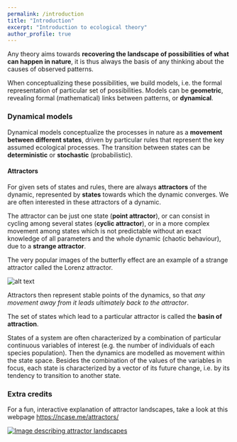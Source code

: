 ```yaml
---
permalink: /introduction
title: "Introduction"
excerpt: "Introduction to ecological theory"
author_profile: true
---
```


Any theory aims towards **recovering the landscape of possibilities of what can happen in nature**, it is thus always the basis of any thinking about the causes of observed patterns.   

When conceptualizing these possibilities, we build models, i.e. the formal representation of particular set of possibilities. Models can be **geometric**, revealing formal (mathematical) links between patterns, or **dynamical**.   

### Dynamical models

Dynamical models conceptualize the processes in nature as a **movement between different states**, driven by particular rules that represent the key assumed ecological processes. The transition between states can be **deterministic** or **stochastic** (probabilistic). 

#### Attractors

For given sets of states and rules, there are always **attractors** of the dynamic, represented by **states** towards which the dynamic converges. We are often interested in these attractors of a dynamic.

The attractor can be just one state (**point attractor**), or can consist in cycling among several states (**cyclic attractor**), or in a more complex movement among states which is not predictable without an exact knowledge of all parameters and the whole dynamic (chaotic behaviour), due to a **strange attractor**. 

The very popular images of the butterfly effect are an example of a strange attractor called the Lorenz attractor.


![alt text](https://fromsystosys.netlify.com/post/2018-07-29-lorenz-attractor-animation-gganimate_files/lorenz_custom_pers_small.gif "Lorenz attractor")



Attractors then represent stable points of the dynamics, so that *any movement away from it leads ultimately back to the attractor*. 

The set of states which lead to a particular attractor is called the **basin of attraction**.

States of a system are often characterized by a combination of particular continuous variables of interest (e.g. the number of individuals of each species population). Then the dynamics are modelled as movement within the state space. Besides the combination of the values of the variables in focus, each state is characterized by a vector of its future change, i.e. by its tendency to transition to another state.

### Extra credits

For a fun, interactive explanation of attractor landscapes, take a look at this webpage https://ncase.me/attractors/

[![Image describing attractor landscapes](https://www.mchogan.com/wp-content/uploads/2019/07/image-9.jpg "Attractor Landscapes by Nicky Case")](https://ncase.me/attractors/)

